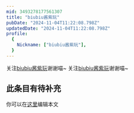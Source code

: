 ```yaml
---
mid: 3493278177561307
title: "biubiu酱紫玩"
pubDate: "2024-11-04T11:22:08.798Z"
updatedDate: "2024-11-04T11:22:08.798Z"
profile:
  {
    Nickname: ["biubiu酱紫玩"],
  }
---
```


关注[biubiu酱紫玩](https://space.bilibili.com/3493278177561307)谢谢喵~ 关注[biubiu酱紫玩](https://space.bilibili.com/3493278177561307)谢谢喵~

## 此条目有待补充
你可以在[这里](https://github.com/Yuhanawa/VTuber.ICU/edit/master/src/content/v/biubiu酱紫玩/index.md)编辑本文
